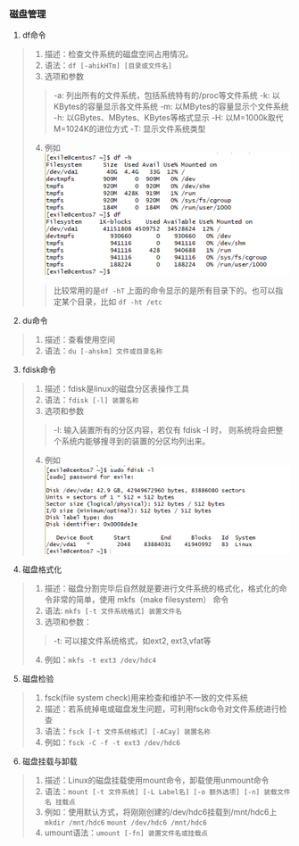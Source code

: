 ### 磁盘管理
1. df命令
> 1. 描述：检查文件系统的磁盘空间占用情况。
> 2. 语法：`df [-ahikHTm] [目录或文件名]`
> 3. 选项和参数
>> -a: 列出所有的文件系统，包括系统特有的/proc等文件系统
>> -k: 以KBytes的容量显示各文件系统
>> -m: 以MBytes的容量显示个文件系统
>> -h: 以GBytes、MBytes、KBytes等格式显示
>> -H: 以M=1000k取代M=1024K的进位方式
>> -T: 显示文件系统类型
> 4. 例如
  ![df](df.png "df")
>> 比较常用的是`df -hT`
>> 上面的命令显示的是所有目录下的。也可以指定某个目录，比如
   `df -ht /etc`

2. du命令
> 1. 描述：查看使用空间
> 2. 语法：`du [-ahskm] 文件或目录名称`

3. fdisk命令
> 1. 描述：fdisk是linux的磁盘分区表操作工具
> 2. 语法：`fdisk [-l] 装置名称`
> 3. 选项和参数
>> -l: 输入装置所有的分区内容，若仅有 fdisk -l 时， 则系统将会把整个系统内能够搜寻到的装置的分区均列出来。
> 4. 例如
  ![fdisk -l](fdisk.png "fdisk -l")

4. 磁盘格式化
> 1. 描述：磁盘分割完毕后自然就是要进行文件系统的格式化，格式化的命令非常的简单，使用 mkfs（make filesystem） 命令
> 2. 语法: `mkfs [-t 文件系统格式] 装置文件名`
> 3. 选项和参数：
>> -t: 可以接文件系统格式，如ext2, ext3,vfat等
> 4. 例如：`mkfs -t ext3 /dev/hdc4`

5. 磁盘检验
> 1. fsck(file system check)用来检查和维护不一致的文件系统
> 2. 描述：若系统掉电或磁盘发生问题，可利用fsck命令对文件系统进行检查
> 3. 语法：`fsck [-t 文件系统格式] [-ACay] 装置名称`
> 4. 例如：`fsck -C -f -t ext3 /dev/hdc6`

6. 磁盘挂载与卸载
> 1. 描述：Linux的磁盘挂载使用mount命令，卸载使用unmount命令
> 2. 语法：`mount [-t 文件系统] [-L Label名] [-o 额外选项] [-n] 装载文件名 挂载点`
> 3. 例如：使用默认方式，将刚刚创建的/dev/hdc6挂载到/mnt/hdc6上
  `mkdir /mnt/hdc6`
  `mount /dev/hdc6 /mnt/hdc6`
> 4. umount语法：`umount [-fn] 装置文件名或挂载点`
